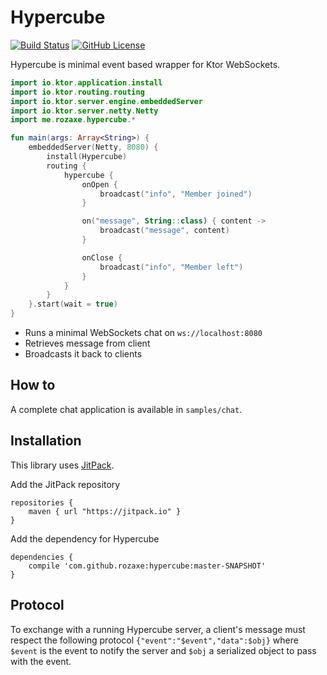 # Hypercube

[![Build Status](https://travis-ci.org/rozaxe/hypercube.svg?branch=master)](https://travis-ci.org/rozaxe/hypercube)
[![GitHub License](https://img.shields.io/badge/license-MIT-blue.svg?style=flat)](https://opensource.org/licenses/MIT)

Hypercube is minimal event based wrapper for Ktor WebSockets.

```kotlin
import io.ktor.application.install
import io.ktor.routing.routing
import io.ktor.server.engine.embeddedServer
import io.ktor.server.netty.Netty
import me.rozaxe.hypercube.*

fun main(args: Array<String>) {
    embeddedServer(Netty, 8080) {
        install(Hypercube)
        routing {
            hypercube {
                onOpen {
                    broadcast("info", "Member joined")
                }

                on("message", String::class) { content ->
                    broadcast("message", content)
                }

                onClose {
                    broadcast("info", "Member left")
                }
            }
        }
    }.start(wait = true)
}
```

- Runs a minimal WebSockets chat on `ws://localhost:8080`
- Retrieves message from client
- Broadcasts it back to clients


## How to

A complete chat application is available in `samples/chat`.


## Installation

This library uses [JitPack](https://jitpack.io).

Add the JitPack repository
```
repositories {
    maven { url "https://jitpack.io" }
}
```

Add the dependency for Hypercube 
```
dependencies {
    compile 'com.github.rozaxe:hypercube:master-SNAPSHOT'
}
```


## Protocol

To exchange with a running Hypercube server, a client's message must respect the following protocol `{"event":"$event","data":$obj}` where `$event` is the event to notify the server and `$obj` a serialized object to pass with the event.
